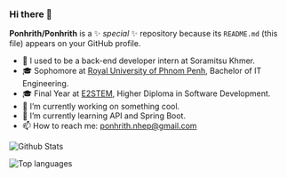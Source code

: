 ### Hi there 👋

**Ponhrith/Ponhrith** is a ✨ _special_ ✨ repository because its `README.md` (this file) appears on your GitHub profile.


- 🚀 I used to be a back-end developer intern at Soramitsu Khmer.
- 🎓 Sophomore at [Royal University of Phnom Penh](http://www.fe.rupp.edu.kh/#/), Bachelor of IT Engineering.
- 🎓 Final Year at [E2STEM](https://e2stem.org.kh/), Higher Diploma in Software Development.
- 🔭 I’m currently working on something cool.
- 🌱 I’m currently learning API and Spring Boot.
- 📫 How to reach me: ponhrith.nhep@gmail.com


![Github Stats](https://github-readme-stats.vercel.app/api?username=Ponhrith&count_private=true&show_icons=true&theme=radical)

![Top languages](https://github-readme-stats.vercel.app/api/top-langs/?username=PONHRITH&show_icons=true&theme=radical)

